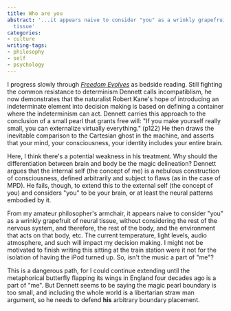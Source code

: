 ```yaml
---
title: Who are you
abstract: '...it appears naive to consider "you" as a wrinkly grapefruit of neural
  tissue'
categories:
- culture
writing-tags:
- philosophy
- self
- psychology
---
```


I progress slowly through _[Freedom
Evolves][1]_ as bedside reading.  Still fighting the common resistance to determinism Dennett calls incompatiblism, he now demonstrates that the naturalist Robert Kane's hope of introducing an indeterminate element into decision making is based on defining a container where the indeterminism can act.  Dennett carries this approach to the conclusion of a small pearl that grants free will: "If you make yourself really small, you can externalize virtually everything." (p122)  He then draws the inevitable comparison to the Cartesian ghost in the machine, and asserts that your mind, your consciousness, your identity includes your entire brain.

   [1]: http://allconsuming.net/item.cgi?isbn=0670031860

Here, I think there's a potential weakness in his treatment.  Why should the differentiation between brain and body be the magic delineation?  Dennett argues that the internal self (the concept of me) is a nebulous construction of consciousness, defined arbitrarily and subject to flaws (as in the case of MPD).  He fails, though, to extend this to the external self (the concept of you) and considers "you" to be your brain, or at least the neural patterns embodied by it.

From my amateur philosopher's armchair, it appears naive to consider "you" as a wrinkly grapefruit of neural tissue, without considering the rest of the nervous system, and therefore, the rest of the body, and the environment that acts on that body, etc.  The current temperature, light levels, audio atmosphere, and such will impact my decision making.  I might not be motivated to finish writing this sitting at the train station were it not for the isolation of having the iPod turned up.  So, isn't the music a part of "me"?

This is a dangerous path, for I could continue extending until the metaphorical butterfly flapping its wings in England four decades ago is a part of "me".  But Dennett seems to be saying the magic pearl boundary is too small, and including the whole world is a libertarian straw man argument, so he needs to defend **his** arbitrary boundary placement.
